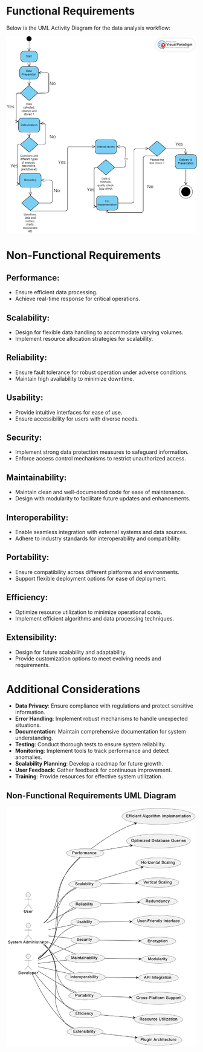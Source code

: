 # Functional Requirements

Below is the UML Activity Diagram for the data analysis workflow:

![Data Analysis Workflow Activity Diagram](Activity-Diagram.png)

# Non-Functional Requirements

## Performance:

- Ensure efficient data processing.
- Achieve real-time response for critical operations.

## Scalability:

- Design for flexible data handling to accommodate varying volumes.
- Implement resource allocation strategies for scalability.

## Reliability:

- Ensure fault tolerance for robust operation under adverse conditions.
- Maintain high availability to minimize downtime.

## Usability:

- Provide intuitive interfaces for ease of use.
- Ensure accessibility for users with diverse needs.

## Security:

- Implement strong data protection measures to safeguard information.
- Enforce access control mechanisms to restrict unauthorized access.

## Maintainability:

- Maintain clean and well-documented code for ease of maintenance.
- Design with modularity to facilitate future updates and enhancements.

## Interoperability:

- Enable seamless integration with external systems and data sources.
- Adhere to industry standards for interoperability and compatibility.

## Portability:

- Ensure compatibility across different platforms and environments.
- Support flexible deployment options for ease of deployment.

## Efficiency:

- Optimize resource utilization to minimize operational costs.
- Implement efficient algorithms and data processing techniques.

## Extensibility:

- Design for future scalability and adaptability.
- Provide customization options to meet evolving needs and requirements.

# Additional Considerations

- **Data Privacy**: Ensure compliance with regulations and protect sensitive information.
- **Error Handling**: Implement robust mechanisms to handle unexpected situations.
- **Documentation**: Maintain comprehensive documentation for system understanding.
- **Testing**: Conduct thorough tests to ensure system reliability.
- **Monitoring**: Implement tools to track performance and detect anomalies.
- **Scalability Planning**: Develop a roadmap for future growth.
- **User Feedback**: Gather feedback for continuous improvement.
- **Training**: Provide resources for effective system utilization.

## Non-Functional Requirements UML Diagram

<img src="./Non-Functional-Requirements-UML.png" alt="Non-Functional Requirements UML" width="600">
